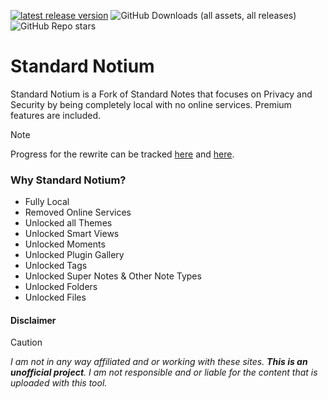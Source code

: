 [![latest release version](https://img.shields.io/github/v/release/Official-Husko/standardnotium?label=latest%20release)](https://github.com/Official-Husko/standardnotium) ![GitHub Downloads (all assets, all releases)](https://img.shields.io/github/downloads/Official-Husko/standardnotium/total?color=dark-green) ![GitHub Repo stars](https://img.shields.io/github/stars/Official-Husko/standardnotium)



# Standard Notium

Standard Notium is a Fork of Standard Notes that focuses on Privacy and Security by being completely local with no online services. Premium features are included.

> [!NOTE]  
> Progress for the rewrite can be tracked [here](https://github.com/users/Official-Husko/projects/2/views/2) and [here](https://github.com/Official-Husko/mul-tor/tree/oop-rewrite).

### Why Standard Notium?

- Fully Local
- Removed Online Services
- Unlocked all Themes
- Unlocked Smart Views
- Unlocked Moments
- Unlocked Plugin Gallery
- Unlocked Tags
- Unlocked Super Notes & Other Note Types
- Unlocked Folders
- Unlocked Files


#### Disclaimer

> [!CAUTION]  
> *I am not in any way affiliated and or working with these sites. ***This is an unofficial project***. I am not responsible and or liable for the content that is uploaded with this tool.*